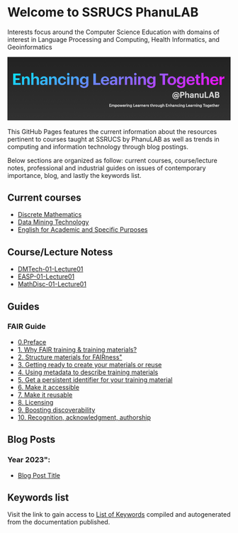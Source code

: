 # Welcome to SSRUCS PhanuLAB

Interests focus around the Computer Science Education with domains of interest in Language Processing and Computing, Health Informatics, and Geoinformatics

<!--- Grupa za aplikacije i usluge na eksaskalarnoj istraživačkoj infrastrukturi / **G**roup for **A**pplications and **S**ervices on **E**xascale **R**esearch **I**nfrastructure --->

![Learn with me @PhanuLAB](assets/images/PhanuLAB2023.png)

<!---## [Thai Language](th/index.md)--->

<!---still under development--->

<!---## [English Language](en/index.md)--->

This GitHub Pages features the current information about the resources pertinent to courses taught at SSRUCS by PhanuLAB as well as trends in computing and information technology through blog postings.

Below sections are organized as follow: current courses, course/lecture notes, professional and industrial guides on issues of contemporary importance, blog, and lastly the keywords list.


## Current courses
- [Discrete Mathematics](courses/mathdisc.md)
- [Data Mining Technology](courses/dmtech.md)
- [English for Academic and Specific Purposes](courses/easp.md)
     
     
## Course/Lecture Notess
- [DMTech-01-Lecture01](lecture-notes/dmtech-lect01-intro.md)
- [EASP-01-Lecture01](lecture-notes/easp-lect01-intro.md)
- [MathDisc-01-Lecture01](lecture-notes/mathdisc-lect01-intro.md)


## Guides

### FAIR Guide
- [0.Preface](fair-chapters/Preface.md)
- [1. Why FAIR training & training materials?](fair-chapters/chapter_01.md)
- [2. Structure materials for FAIRness"](fair-chapters/chapter_02.md)
- [3. Getting ready to create your materials or reuse](fair-chapters/chapter_03.md)
- [4. Using metadata to describe training materials](fair-chapters/chapter_04.md)
- [5. Get a persistent identifier for your training material](fair-chapters/chapter_05.md)
- [6. Make it accessible](fair-chapters/chapter_06.md)
- [7. Make it reusable](fair-chapters/chapter_07.md)
- [8. Licensing](fair-chapters/chapter_08.md)
- [9. Boosting discoverability](fair-chapters/chapter_09.md)
- [10. Recognition, acknowledgment, authorship](fair-chapters/chapter_10.md)
 
## Blog Posts
 
### Year 2023":
- [Blog Post Title](blog/2023-mm-dd-blog-post-title.md)
 
 
## Keywords list
 
Visit the link to gain access to [List of Keywords](keywords.md) compiled and autogenerated from the documentation published.


